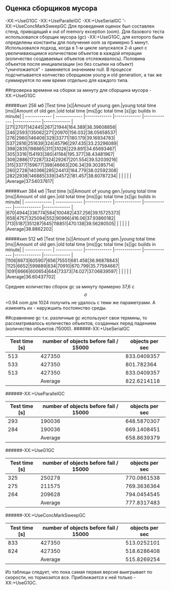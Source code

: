 ## Оценка сборщиков мусора
-XX:+UseG1GC
-XX:+UseParallelGC
-XX:+UseSerialGC
'-XX:+UseConcMarkSweepGC
Для проведения оценок был составлен стенд, приводящий к out of memory exception (oom). Для базового теста использовался сборщик мусора (gc) -XX:+UseG1GC, для которого были определены константы для получения oom за примерно 5 минут. Использовался подход, когда в 1-м цикле запускался 2-й цикл с увеличивающимся количеством объектов в каждой итерации (количество создаваемых объектов отслеживалось). Половина объектов после инициализации (но без ссылки на объект) "уничтожается" - заменяется значением null.
В процессе подсчитывается колчиство сборщиком young и old generation, а так же суммируется по ним время отдельно для каждого типа.

##проверка времени на сборки за минуту
для сборщика мусора -XX:+UseG1GC


#####хип 256 мб
|Test time [s]|Amount of young gen.|young total time [ms]|Amount of old gen.|old total time [ms]|gc total time [s]|gc builds in minute|
| ------------- | ------------- |------------- |------------- |------------- |------------- |------------- |
|271|2707|142445|267|21944|164.389|36.39608856|
|246|2593|135062|271|20970|156.032|38.05658537|
|276|2960|146408|329|33771|180.179|39.16934783|
|537|2816|251639|324|45796|297.435|33.23296089|
|398|2835|198865|311|31026|229.891|34.65693467|
|305|3316|154193|380|41184|195.377|38.43481967|
|306|2886|172287|324|29267|201.554|39.52039216|
|315|3377|159677|398|46663|206.34|39.30285714|
|260|2728|140366|285|24413|164.779|38.02592308|
|282|2938|146885|339|34572|181.457|38.60787234|
| | | | | |Average|37.54037817|

#####хип 384 мб
|Test time [s]|Amount of young gen.|young total time [ms]|Amount of old gen.|old total time [ms]|gc total time [s]|gc builds in minute|
| ------------- | ------------- |------------- |------------- |------------- |------------- |------------- |
|670|4944|336774|584|100482|437.256|39.15725373|
|658|4757|325094|552|90966|416.06|37.93860182|
|713|5187|351287|645|118851|470.138|39.56280505|
| | | | | |Average|38.8862202|

#####хип 512 мб
|Test time [s]|Amount of young gen.|young total time [ms]|Amount of old gen.|old total time [ms]|gc total time [s]|gc builds in minute|
| ------------- | ------------- |------------- |------------- |------------- |------------- |------------- |
|1106|6673|605907|656|75551|681.458|36.96878843|
|1125|6652|599889|634|70910|670.799|35.77594667|
|1091|6666|600654|644|73373|74.027|37.06839597|
| | | | | |Average|36.60437702|

Среднее количество сборок gc за минуту примерно 37,6 с $$\sigma$$=0.94
oom для 1024 получить не удалось с теми же параметрами. А изменять их - наружшить постоянство среды.


##сравнение gc
т.к. различные gc используют свои термины, то рассматривалось количество объектов, созданных перед падением (количество объектов /15000).
######-XX:+UseSerialGC

|Test time [s]|number of objects before fail / 15000| objects per sec |
| ------------- | ------------- | ------------- | 
|513|427350|833.0409357|
|533|427350|801.782364|
|513|427350|833.0409357|
| |Average|822.6214118|

######-XX:+UseParallelGC

|Test time [s] |number of objects before fail / 15000| objects per sec |
| ------------- | ------------- | ------------- | 
|293|190036|648.5870307|
|284|190036|669.1408451|
| |Average|658.8639379|

######-XX:+UseG1GC

|Test time [s]|number of objects before fail / 15000| objects per sec |
| ------------- | ------------- | ------------- | 
|325|250278|770.0861538|
|275|211575|769.3636364|
|264|209628|794.0454545|
| |Average|777.8317483|

######-XX:+UseConcMarkSweepGC

|Test time [s]|number of objects before fail / 15000| objects per sec |
| ------------- | ------------- | ------------- | 
|833|427350|513.0252101|
|824|427350|518.6286408|
| |Average|515.8269254|

Из таблицы следует, что пока самая первая версия выигрывает по скорости, но тормозится все. Приближается к ней только -XX:+UseG1GC.